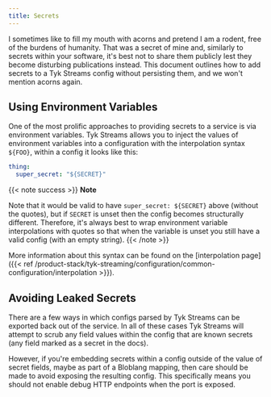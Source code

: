 ```yaml
---
title: Secrets
---
```


I sometimes like to fill my mouth with acorns and pretend I am a rodent, free of the burdens of humanity. That was a
secret of mine and, similarly to secrets within your software, it's best not to share them publicly lest they become
disturbing publications instead. This document outlines how to add secrets to a Tyk Streams config without persisting them,
and we won't mention acorns again.

## Using Environment Variables

One of the most prolific approaches to providing secrets to a service is via environment variables. Tyk Streams allows you
to inject the values of environment variables into a configuration with the interpolation syntax `${FOO}`, within a
config it looks like this:

```yml
thing:
  super_secret: "${SECRET}"
```

{{< note success >}}
**Note**

Note that it would be valid to have `super_secret: ${SECRET}` above (without the quotes), but if `SECRET` is unset then
the config becomes structurally different. Therefore, it's always best to wrap environment variable interpolations with
quotes so that when the variable is unset you still have a valid config (with an empty string).
{{< /note >}}

More information about this syntax can be found on the [interpolation page]({{< ref /product-stack/tyk-streaming/configuration/common-configuration/interpolation >}}).


## Avoiding Leaked Secrets

There are a few ways in which configs parsed by Tyk Streams can be exported back out of the service. In all of these cases
Tyk Streams will attempt to scrub any field values within the config that are known secrets (any field marked as a secret in
the docs).

However, if you're embedding secrets within a config outside of the value of secret fields, maybe as part of a Bloblang
mapping, then care should be made to avoid exposing the resulting config. This specifically means you should not
enable debug HTTP endpoints when the port is exposed.

<!-- //TODO add links
[interpolation]: /docs/configuration/interpolation
[field_paths]: /docs/configuration/field_paths
[http.debug]: /docs/components/http/about#debug-endpoints -->
